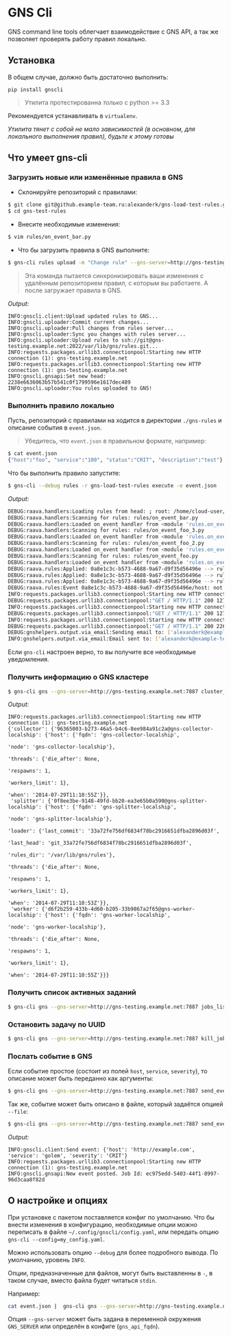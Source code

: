 GNS Cli
=================

GNS command line tools облегчает взаимодействие с GNS API, а так же позволяет проверять работу правил локально.

Установка
-------
В общем случае, должно быть достаточно выполнить:

`pip install gnscli`

> Утилита протестированна *только* с python >= 3.3

Рекомендуется устанавливать в `virtualenv`.

*Утилита тянет с собой не мало зависимостей (в основном, для локального выполнения правил), будьте к этому готовы*

Что умеет gns-cli
-------

### Загрузить новые или изменённые правила в GNS

+ Склонируйте репозиторий с правилами:

```bash
$ git clone git@github.example-team.ru:alexanderk/gns-load-test-rules.git
$ cd gns-test-rules
```

+ Внесите необходимые изменения:

```bash
$ vim rules/on_event_bar.py
```

+ Что бы загрузить правила в GNS выполните:

```bash
$ gns-cli rules upload -m "Change rule" --gns-server=http://gns-testing.example.net:7887
```

> Эта команда пытается синхронизировать ваши изменения с удалённым репозиторием правил, с которым вы работаете.
> А после загружает правила в GNS.

*Output:*

```
INFO:gnscli.client:Upload updated rules to GNS...
INFO:gnscli.uploader:Commit current changes...
INFO:gnscli.uploader:Pull changes from rules server...
INFO:gnscli.uploader:Sync you changes with rules server...
INFO:gnscli.uploader:Upload rules to ssh://git@gns-testing.example.net:2022/var/lib/gns/rules.git...
INFO:requests.packages.urllib3.connectionpool:Starting new HTTP connection (1): gns-testing.example.net
INFO:requests.packages.urllib3.connectionpool:Starting new HTTP connection (1): gns-testing.example.net
INFO:gnscli.gnsapi:Set new head: 2238e6636063b57b541c0f1799596e1617dec489
INFO:gnscli.uploader:You rules uploaded to GNS!
```


### Выполнить правило локально

Пусть, репозиторий с правилами на ходится в директории `./gns-rules` и описание события в  `event.json`.

> Убедитесь, что `event.json` в правильном формате, например:

```bash
$ cat event.json
{"host":"foo", "service":"100", "status":"CRIT", "description":"test"}
````

Что бы выполнить правило запустите:

```bash
$ gns-cli --debug rules -r gns-load-test-rules execute -e event.json
```

*Output:*

```bash
DEBUG:raava.handlers:Loading rules from head: ; root: /home/cloud-user/gns-cli-test/gns-load-test-rules
DEBUG:raava.handlers:Scanning for rules: rules/on_event_bar.py
DEBUG:raava.handlers:Loaded on_event handler from <module 'rules.on_event_bar' from '/home/cloud-user/gns-cli-test/gns-load-test-rules/rules/on_event_bar.py'>
DEBUG:raava.handlers:Scanning for rules: rules/on_event_foo_3.py
DEBUG:raava.handlers:Loaded on_event handler from <module 'rules.on_event_foo_3' from '/home/cloud-user/gns-cli-test/gns-load-test-rules/rules/on_event_foo_3.py'>
DEBUG:raava.handlers:Scanning for rules: rules/on_event_foo_2.py
DEBUG:raava.handlers:Loaded on_event handler from <module 'rules.on_event_foo_2' from '/home/cloud-user/gns-cli-test/gns-load-test-rules/rules/on_event_foo_2.py'>
DEBUG:raava.handlers:Scanning for rules: rules/on_event_foo.py
DEBUG:raava.handlers:Loaded on_event handler from <module 'rules.on_event_foo' from '/home/cloud-user/gns-cli-test/gns-load-test-rules/rules/on_event_foo.py'>
DEBUG:raava.rules:Applied: 0a8e1c3c-b573-4688-9a67-d9f35d56496e --> rules.on_event_foo_3.on_event
DEBUG:raava.rules:Applied: 0a8e1c3c-b573-4688-9a67-d9f35d56496e --> rules.on_event_foo_2.on_event
DEBUG:raava.rules:Applied: 0a8e1c3c-b573-4688-9a67-d9f35d56496e --> rules.on_event_foo.on_event
DEBUG:raava.rules:Event 0a8e1c3c-b573-4688-9a67-d9f35d56496e/host: not matched with <cmp eq(bar)>; handler: rules.on_event_bar.on_event
INFO:requests.packages.urllib3.connectionpool:Starting new HTTP connection (1): example.com
DEBUG:requests.packages.urllib3.connectionpool:"GET / HTTP/1.1" 200 1270
INFO:requests.packages.urllib3.connectionpool:Starting new HTTP connection (1): example.com
DEBUG:requests.packages.urllib3.connectionpool:"GET / HTTP/1.1" 200 1270
INFO:requests.packages.urllib3.connectionpool:Starting new HTTP connection (1): gns-testing.example.net
DEBUG:requests.packages.urllib3.connectionpool:"GET / HTTP/1.1" 200 226
DEBUG:gnshelpers.output.via_email:Sending email to: ['alexanderk@example-team.ru']; cc: []; via SMTP None@localhost
INFO:gnshelpers.output.via_email:Email sent to: ['alexanderk@example-team.ru']; cc: []
```

Если `gns-cli` настроен верно, то вы получите все необходимые уведомления.
 
### Получить информацию о GNS кластере

```bash
$ gns-cli gns --gns-server=http://gns-testing.example.net:7887 cluster_info
```

*Output:*

```
INFO:requests.packages.urllib3.connectionpool:Starting new HTTP connection (1): gns-testing.example.net
{'collector': {'96365003-b273-46a5-b4c6-8ee984a91c2a@gns-collector-localship': {'host': {'fqdn': 'gns-collector-localship',
                                                                                         'node': 'gns-collector-localship'},
                                                                                'threads': {'die_after': None,
                                                                                            'respawns': 1,
                                                                                            'workers_limit': 1},
                                                                                'when': '2014-07-29T11:10:55Z'}},
 'splitter': {'0f8ee3be-9148-49fd-bb20-ea3e65b0a590@gns-splitter-localship': {'host': {'fqdn': 'gns-splitter-localship',
                                                                                       'node': 'gns-splitter-localship'},
                                                                              'loader': {'last_commit': '33a72fe756df6834f78bc2916651dfba2896d03f',
                                                                                         'last_head': 'git_33a72fe756df6834f78bc2916651dfba2896d03f',
                                                                                         'rules_dir': '/var/lib/gns/rules'},
                                                                              'threads': {'die_after': None,
                                                                                          'respawns': 1,
                                                                                          'workers_limit': 1},
                                                                              'when': '2014-07-29T11:10:53Z'}},
 'worker': {'d6f2b259-433b-4d60-b205-33b9867a2f65@gns-worker-localship': {'host': {'fqdn': 'gns-worker-localship',
                                                                                   'node': 'gns-worker-localship'},
                                                                          'threads': {'die_after': None,
                                                                                      'respawns': 1,
                                                                                      'workers_limit': 1},
                                                                          'when': '2014-07-29T11:10:55Z'}}}
```


### Получить список активных заданий

```bash
$ gns-cli gns --gns-server=http://gns-testing.example.net:7887 jobs_list
```

### Остановить задачу по UUID

```bash
$ gns-cli gns --gns-server=http://gns-testing.example.net:7887 kill_job _JOB_UUID_
```


### Послать событие в GNS

Если событие простое (состоит из полей `host`, `service`, `severity`), то описание может быть переданно как аргументы:

```bash
$ gns-cli gns --gns-server=http://gns-testing.example.net:7887 send_event http://example.com golem CRIT
```

Так же, событие может быть описано в файле, который задаётся опцией `--file`:

```bash
$ gns-cli gns --gns-server=http://gns-testing.example.net:7887 send_event --file event.json
```

*Output:*

```
INFO:gnscli.client:Send event: {'host': 'http://example.com', 'service': 'golem', 'severity': 'CRIT'}
INFO:requests.packages.urllib3.connectionpool:Starting new HTTP connection (1): gns-testing.example.net
INFO:gnscli.gnsapi:New event posted. Job Id: ec975edd-5403-44f1-8997-96d3caa8f82d
```

О настройке и опциях
---------
При установке с пакетом поставляется конфиг по умолчанию.
Что бы внести изменения в конфигурацию, необходимые опции можно переписать в файле `~/.config/gnscli/config.yaml`,
или передать опцию `gns-cli --config=my_config.yaml`.

Можно использовать опцию `--debug` для более подробного вывода. По умолчанию, уровень `INFO`.

Опции, предназначенные для файлов, могут быть выставленны в `-`, в таком случае, вместо файла будет читаться `stdin`.

Например:

```bash
cat event.json |  gns-cli gns --gns-server=http://gns-testing.example.net:7887 send_event --file -
```

Опция `--gns-server` может быть задана в переменной окружения `GNS_SERVER` или определён в конфиге (`gns_api_fqdn`).
